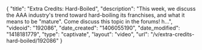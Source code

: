 {
    "title": "Extra Credits: Hard-Boiled",
    "description": "This week, we discuss the AAA industry's trend toward hard-boiling its franchises, and what it means to be \"mature\". Come discuss this topic in the forums! h...",
    "videoid": "192086",
    "date_created": "1406055190",
    "date_modified": "1418181779",
    "type": "captivate",
    "layout": "video",
    "url": "\/v\/extra-credits-hard-boiled\/192086"
}